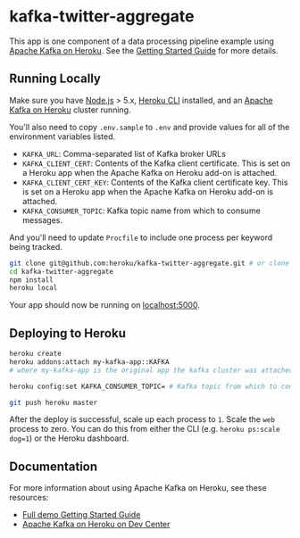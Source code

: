 # kafka-twitter-aggregate

This app is one component of a data processing pipeline example using [Apache Kafka on Heroku](https://www.heroku.com/kafka).  See the [Getting Started Guide](https://heroku.github.io/kafka-demo) for more details.

## Running Locally

Make sure you have [Node.js](http://nodejs.org/) > 5.x, [Heroku CLI](https://devcenter.heroku.com/articles/heroku-command-line) installed, and an [Apache Kafka on Heroku](https://www.heroku.com/kafka) cluster running.

You'll also need to copy `.env.sample` to `.env` and provide values for all of the environment variables listed.

- `KAFKA_URL`: Comma-separated list of Kafka broker URLs
- `KAFKA_CLIENT_CERT`: Contents of the Kafka client certificate. This is set on a Heroku app when the Apache Kafka on Heroku add-on is attached.
- `KAFKA_CLIENT_CERT_KEY`: Contents of the Kafka client certificate key. This is set on a Heroku app when the Apache Kafka on Heroku add-on is attached.
- `KAFKA_CONSUMER_TOPIC`: Kafka topic name from which to consume messages.

And you'll need to update `Procfile` to include one process per keyword being tracked.

```sh
git clone git@github.com:heroku/kafka-twitter-aggregate.git # or clone your own fork
cd kafka-twitter-aggregate
npm install
heroku local
```

Your app should now be running on [localhost:5000](http://localhost:5000/).

## Deploying to Heroku

```sh
heroku create
heroku addons:attach my-kafka-app::KAFKA
# where my-kafka-app is the original app the kafka cluster was attached to

heroku config:set KAFKA_CONSUMER_TOPIC= # Kafka topic from which to consume messages

git push heroku master
```

After the deploy is successful, scale up each process to `1`.  Scale the `web` process to zero.  You can do this from either the CLI (e.g. `heroku ps:scale dog=1`) or the Heroku dashboard.

## Documentation

For more information about using Apache Kafka on Heroku, see these resources:

- [Full demo Getting Started Guide](https://heroku.github.io/kafka-demo)
- [Apache Kafka on Heroku on Dev Center](https://devcenter.heroku.com/articles/kafka-on-heroku)
